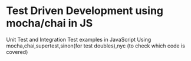 # Test Driven Development using mocha/chai in JS
Unit Test and Integration Test examples in JavaScript Using mocha,chai,supertest,sinon(for test doubles),nyc (to check which code is covered)
